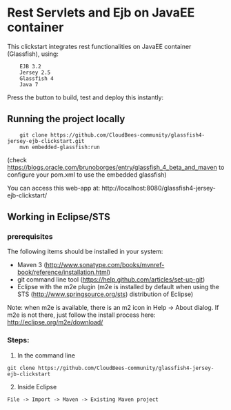 # Rest Servlets and Ejb on JavaEE container

This clickstart integrates rest functionalities on JavaEE container (Glassfish), using:

        EJB 3.2
        Jersey 2.5
        Glassfish 4
        Java 7

Press the button to build, test and deploy this instantly:



## Running the project locally
```
    git clone https://github.com/CloudBees-community/glassfish4-jersey-ejb-clickstart.git
    mvn embedded-glassfish:run  
```
(check https://blogs.oracle.com/brunoborges/entry/glassfish_4_beta_and_maven to configure your pom.xml to use the embedded glassfish)

You can access this web-app at: http://localhost:8080/glassfish4-jersey-ejb-clickstart/



## Working in Eclipse/STS

### prerequisites
The following items should be installed in your system:
* Maven 3 (http://www.sonatype.com/books/mvnref-book/reference/installation.html)
* git command line tool (https://help.github.com/articles/set-up-git)
* Eclipse with the m2e plugin (m2e is installed by default when using the STS (http://www.springsource.org/sts) distribution of Eclipse)

Note: when m2e is available, there is an m2 icon in Help -> About dialog.
If m2e is not there, just follow the install process here: http://eclipse.org/m2e/download/


### Steps:

1) In the command line
```
git clone https://github.com/CloudBees-community/glassfish4-jersey-ejb-clickstart
```
2) Inside Eclipse
```
File -> Import -> Maven -> Existing Maven project